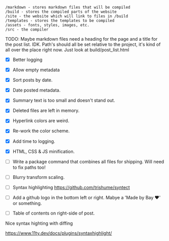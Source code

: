 ```
/markdown - stores markdown files that will be compiled
/build - stores the compiled parts of the website
/site - the website which will link to files in /build
/templates - stores the templates to be compiled
/assets - fonts, styles, images, etc.
/src - the compiler
```

TODO:
Maybe markdown files need a heading for the page and a title for the post list. IDK.
Path's should all be set relative to the project, it's kind of all over the place right now. Just look at build/post_list.html

- [x] Better logging
- [x] Allow empty metadata
- [x] Sort posts by date.
- [x] Date posted metadata.
- [x] Summary text is too small and doesn't stand out.
- [x] Deleted files are left in memory.
- [x] Hyperlink colors are weird.
- [x] Re-work the color scheme.
- [x] Add time to logging.
- [x] HTML, CSS & JS minification.
- [ ] Write a package command that combines all files for shipping. Will need to fix paths too!
- [ ] Blurry transform scaling.
- [ ] Syntax highlighting https://github.com/trishume/syntect
- [ ] Add a github logo in the bottom left or right. Mabye a 'Made by Bay ❤' or something.
- [ ] Table of contents on right-side of post.


Nice syntax highting with diffing

https://www.11ty.dev/docs/plugins/syntaxhighlight/